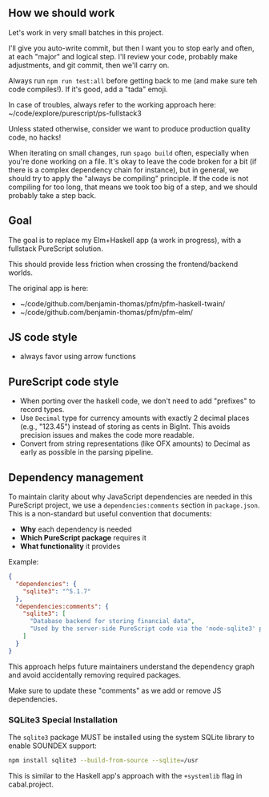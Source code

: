 ## How we should work

Let's work in very small batches in this project.

I'll give you auto-write commit, but then I want you to stop early and often, at each "major" and logical step. I'll review your code, probably make adjustments, and git commit, then we'll carry on.

Always run `npm run test:all` before getting back to me (and make sure teh code compiles!). If it's good, add a "tada" emoji.

In case of troubles, always refer to the working approach here: ~/code/explore/purescript/ps-fullstack3

Unless stated otherwise, consider we want to produce production quality code, no hacks!

When iterating on small changes, run `spago build` often, especially when you're done working on a file.
It's okay to leave the code broken for a bit (if there is a complex dependency chain for instance), but in
general, we should try to apply the "always be compiling" principle. If the code is not compiling for too long,
that means we took too big of a step, and we should probably take a step back.

## Goal

The goal is to replace my Elm+Haskell app (a work in progress), with a fullstack PureScript solution.

This should provide less friction when crossing the frontend/backend worlds.

The original app is here:

- ~/code/github.com/benjamin-thomas/pfm/pfm-haskell-twain/
- ~/code/github.com/benjamin-thomas/pfm/pfm-elm/


## JS code style

- always favor using arrow functions

## PureScript code style

- When porting over the haskell code, we don't need to add "prefixes" to record types.
- Use `Decimal` type for currency amounts with exactly 2 decimal places (e.g., "123.45") instead of storing as cents in BigInt. This avoids precision issues and makes the code more readable.
- Convert from string representations (like OFX amounts) to Decimal as early as possible in the parsing pipeline.

## Dependency management

To maintain clarity about why JavaScript dependencies are needed in this PureScript project, we use a `dependencies:comments` section in `package.json`. This is a non-standard but useful convention that documents:

- **Why** each dependency is needed
- **Which PureScript package** requires it
- **What functionality** it provides

Example:
```json
{
  "dependencies": {
    "sqlite3": "^5.1.7"
  },
  "dependencies:comments": {
    "sqlite3": [
      "Database backend for storing financial data",
      "Used by the server-side PureScript code via the 'node-sqlite3' package"
    ]
  }
}
```

This approach helps future maintainers understand the dependency graph and avoid accidentally removing required packages.

Make sure to update these "comments" as we add or remove JS dependencies.

### SQLite3 Special Installation

The `sqlite3` package MUST be installed using the system SQLite library to enable SOUNDEX support:

```bash
npm install sqlite3 --build-from-source --sqlite=/usr
```

This is similar to the Haskell app's approach with the `+systemlib` flag in cabal.project.